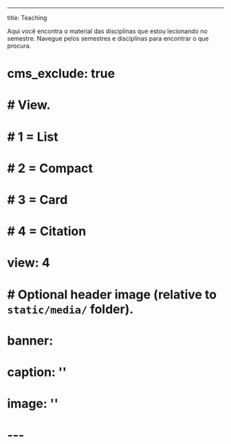 ---
title: Teaching

Aqui você encontra o material das disciplinas que estou lecionando no semestre. Navegue pelos semestres e disciplinas para encontrar o que procura.
# cms_exclude: true

# # View.
# #   1 = List
# #   2 = Compact
# #   3 = Card
# #   4 = Citation
# view: 4

# # Optional header image (relative to `static/media/` folder).
# banner:
#   caption: ''
#   image: ''
# ---
